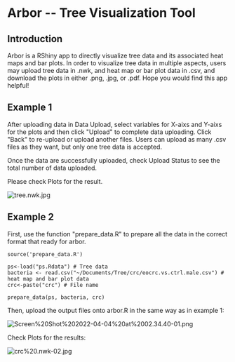 # Arbor -- Tree Visualization Tool

## Introduction

Arbor is a RShiny app to directly visualize tree data and its associated heat maps and bar plots. In order to visualize tree data in multiple aspects, users may upload tree data in .nwk, and heat map or bar plot data in .csv, and download the plots in either .png, .jpg, or .pdf. Hope you would find this app helpful!

## Example 1

After uploading data in Data Upload, select variables for X-aixs and Y-aixs for the plots and then click "Upload" to complete data uploading. Click "Back" to re-upload or upload another files. Users can upload as many .csv files as they want, but only one tree data is accepted.

Once the data are successfully uploaded, check Upload Status to see the total number of data uploaded.

Please check Plots for the result.

![tree.nwk.jpg](images/tree.nwk.jpg)

## Example 2

First, use the function "prepare_data.R" to prepare all the data in the correct format that ready for arbor.

```{r}
source('prepare_data.R')

ps<-load("ps.Rdata") # Tree data
bacteria <- read.csv("~/Documents/Tree/crc/eocrc.vs.ctrl.male.csv") # heat map and bar plot data
crc<-paste("crc") # File name

prepare_data(ps, bacteria, crc)
```

Then, upload the output files onto arbor.R in the same way as in example 1:

![Screen%20Shot%202022-04-04%20at%2002.34.40-01.png](images/Screen%20Shot%202022-04-04%20at%2002.34.40-01.png)

Check Plots for the results:

![crc%20.nwk-02.jpg](images/crc%20.nwk-02.jpg)
